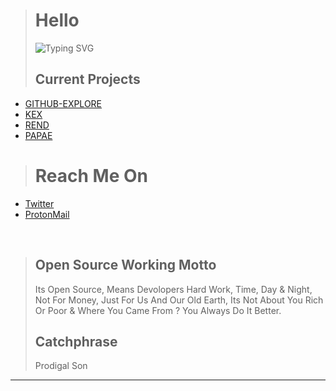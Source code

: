 > # Hello
> ![Typing SVG](https://readme-typing-svg.herokuapp.com?color=%23C70039&lines=Welcome!;Hi!+Its+R+Sadhukhan;Student+%26+Devoloper)
> ## Current Projects
+ [GITHUB-EXPLORE](https://github.com/SudipC3/github-explore)
+ [KEX](https://github.com/SadhukhanR/kex)
+ [REND](https://github.com/SadhukhanR/rend)
+ [PAPAE](https://github.com/SadhukhanR/papae)
> # Reach Me On</pre></h2>
- <a href="https://twitter.com/_sadhukhan">Twitter</a>
- <a href="mailto:rohit02sadhukhan@pm.me?subject=Hi! R Sadhukhan">ProtonMail</a>
<br>

> ## Open Source Working Motto
> Its Open Source, Means Devolopers Hard Work, Time, Day & Night, Not For Money, Just For Us And Our Old Earth, Its Not About You Rich Or Poor & Where You Came From ? You Always Do It Better.
> ## Catchphrase
> Prodigal Son
----------------------------------------
